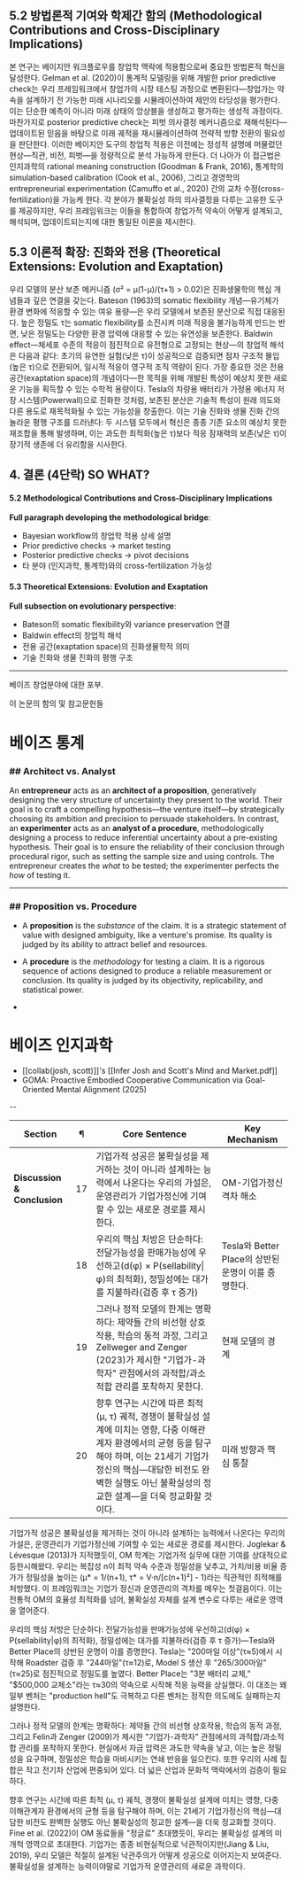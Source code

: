  
## 5.2 방법론적 기여와 학제간 함의 (Methodological Contributions and Cross-Disciplinary Implications)

본 연구는 베이지안 워크플로우를 창업학 맥락에 적용함으로써 중요한 방법론적 혁신을 달성한다. Gelman et al. (2020)이 통계적 모델링을 위해 개발한 prior predictive check는 우리 프레임워크에서 창업가의 시장 테스팅 과정으로 변환된다—창업가는 약속을 설계하기 전 가능한 미래 시나리오를 시뮬레이션하여 제안의 타당성을 평가한다. 이는 단순한 예측이 아니라 미래 상태의 앙상블을 생성하고 평가하는 생성적 과정이다. 마찬가지로 posterior predictive check는 피벗 의사결정 메커니즘으로 재해석된다—업데이트된 믿음을 바탕으로 미래 궤적을 재시뮬레이션하여 전략적 방향 전환의 필요성을 판단한다. 이러한 베이지안 도구의 창업적 적용은 이전에는 정성적 설명에 머물렀던 현상—직관, 비전, 피벗—을 정량적으로 분석 가능하게 만든다. 더 나아가 이 접근법은 인지과학의 rational meaning construction (Goodman & Frank, 2016), 통계학의 simulation-based calibration (Cook et al., 2006), 그리고 경영학의 entrepreneurial experimentation (Camuffo et al., 2020) 간의 교차 수정(cross-fertilization)을 가능케 한다. 각 분야가 불확실성 하의 의사결정을 다루는 고유한 도구를 제공하지만, 우리 프레임워크는 이들을 통합하여 창업가적 약속이 어떻게 설계되고, 해석되며, 업데이트되는지에 대한 통일된 이론을 제시한다.

## 5.3 이론적 확장: 진화와 전용 (Theoretical Extensions: Evolution and Exaptation)

우리 모델의 분산 보존 메커니즘 (σ² = μ(1-μ)/(τ+1) > 0.02)은 진화생물학의 핵심 개념들과 깊은 연결을 갖는다. Bateson (1963)의 somatic flexibility 개념—유기체가 환경 변화에 적응할 수 있는 여유 용량—은 우리 모델에서 보존된 분산으로 직접 대응된다. 높은 정밀도 τ는 somatic flexibility를 소진시켜 미래 적응을 불가능하게 만드는 반면, 낮은 정밀도는 다양한 환경 압력에 대응할 수 있는 유연성을 보존한다. Baldwin effect—체세포 수준의 적응이 점진적으로 유전형으로 고정되는 현상—의 창업적 해석은 다음과 같다: 초기의 유연한 실험(낮은 τ)이 성공적으로 검증되면 점차 구조적 몰입(높은 τ)으로 전환되어, 일시적 적응이 영구적 조직 역량이 된다. 가장 중요한 것은 전용 공간(exaptation space)의 개념이다—한 목적을 위해 개발된 특성이 예상치 못한 새로운 기능을 획득할 수 있는 수학적 용량이다. Tesla의 차량용 배터리가 가정용 에너지 저장 시스템(Powerwall)으로 진화한 것처럼, 보존된 분산은 기술적 특성이 원래 의도와 다른 용도로 재목적화될 수 있는 가능성을 창출한다. 이는 기술 진화와 생물 진화 간의 놀라운 평행 구조를 드러낸다: 두 시스템 모두에서 혁신은 종종 기존 요소의 예상치 못한 재조합을 통해 발생하며, 이는 과도한 최적화(높은 τ)보다 적응 잠재력의 보존(낮은 τ)이 장기적 생존에 더 유리함을 시사한다.

## 4. 결론 (4단락) SO WHAT?

#### 5.2 Methodological Contributions and Cross-Disciplinary Implications

**Full paragraph developing the methodological bridge**:

- Bayesian workflow의 창업학 적용 상세 설명
- Prior predictive checks → market testing
- Posterior predictive checks → pivot decisions
- 타 분야 (인지과학, 통계학)와의 cross-fertilization 가능성

#### 5.3 Theoretical Extensions: Evolution and Exaptation

**Full subsection on evolutionary perspective**:

- Bateson의 somatic flexibility와 variance preservation 연결
- Baldwin effect의 창업적 해석
- 전용 공간(exaptation space)의 진화생물학적 의미
- 기술 진화와 생물 진화의 평행 구조
---


베이즈 창업분야에 대한 포부. 

이 논문의 함의 및 참고문헌들

# 베이즈 통계

### ## Architect vs. Analyst

An **entrepreneur** acts as an **architect of a proposition**, generatively designing the very structure of uncertainty they present to the world. Their goal is to craft a compelling hypothesis—the venture itself—by strategically choosing its ambition and precision to persuade stakeholders. In contrast, an **experimenter** acts as an **analyst of a procedure**, methodologically designing a process to reduce inferential uncertainty about a pre-existing hypothesis. Their goal is to ensure the reliability of their conclusion through procedural rigor, such as setting the sample size and using controls. The entrepreneur creates the _what_ to be tested; the experimenter perfects the _how_ of testing it.

---

### ## Proposition vs. Procedure

- A **proposition** is the _substance_ of the claim. It is a strategic statement of value with designed ambiguity, like a venture's promise. Its quality is judged by its ability to attract belief and resources.
    
- A **procedure** is the _methodology_ for testing a claim. It is a rigorous sequence of actions designed to produce a reliable measurement or conclusion. Its quality is judged by its objectivity, replicability, and statistical power.
- 
# 베이즈 인지과학
- [[collab(josh, scott)]]'s [[Infer Josh and Scott's Mind and Market.pdf]]
- GOMA: Proactive Embodied Cooperative Communication via Goal-Oriented Mental Alignment (2025)

--

| Section                     | ¶   | Core Sentence                                                                                                                                   | Key Mechanism                         |
| --------------------------- | --- | ----------------------------------------------------------------------------------------------------------------------------------------------- | ------------------------------------- |
| **Discussion & Conclusion** | 17  | 기업가적 성공은 불확실성을 제거하는 것이 아니라 설계하는 능력에서 나온다는 우리의 가설은, 운영관리가 기업가정신에 기여할 수 있는 새로운 경로를 제시한다.                                                          | OM-기업가정신 격차 해소                        |
|                             | 18  | 우리의 핵심 처방은 단순하다: 전달가능성을 판매가능성에 우선하고(d(φ) × P(sellability\|φ)의 최적화), 정밀성에는 대가를 지불하라(검증 후 τ 증가)                                                   | Tesla와 Better Place의 상반된 운명이 이를 증명한다. |
|                             | 19  | 그러나 정적 모델의 한계는 명확하다: 제약들 간의 비선형 상호작용, 학습의 동적 과정, 그리고 Zellweger and Zenger (2023)가 제시한 "기업가-과학자" 관점에서의 과적합/과소적합 관리를 포착하지 못한다.                    | 현재 모델의 경계                             |
|                             | 20  | 향후 연구는 시간에 따른 최적 (μ, τ) 궤적, 경쟁이 불확실성 설계에 미치는 영향, 다중 이해관계자 환경에서의 균형 등을 탐구해야 하며, 이는 21세기 기업가정신의 핵심—대담한 비전도 완벽한 실행도 아닌 불확실성의 정교한 설계—을 더욱 정교화할 것이다. | 미래 방향과 핵심 통찰                          |


기업가적 성공은 불확실성을 제거하는 것이 아니라 설계하는 능력에서 나온다는 우리의 가설은, 운영관리가 기업가정신에 기여할 수 있는 새로운 경로를 제시한다. Joglekar & Lévesque (2013)가 지적했듯이, OM 학계는 기업가적 실무에 대한 기여를 상대적으로 등한시해왔다. 우리는 복잡성 n이 최적 약속 수준과 정밀성을 낮추고, 가치/비용 비율 증가가 정밀성을 높이는 (μ* = 1/(n+1), τ* = V·n/[c(n+1)²] - 1)라는 직관적인 최적해를 처방했다. 이 프레임워크는 기업가 정신과 운영관리의 격차를 메우는 첫걸음이다. 이는 전통적 OM의 효율성 최적화를 넘어, 불확실성 자체를 설계 변수로 다루는 새로운 영역을 열어준다.

우리의 핵심 처방은 단순하다: 전달가능성을 판매가능성에 우선하고(d(φ) × P(sellability|φ)의 최적화), 정밀성에는 대가를 지불하라(검증 후 τ 증가)—Tesla와 Better Place의 상반된 운명이 이를 증명한다. Tesla는 "200마일 이상"(τ≈5)에서 시작해 Roadster 검증 후 "244마일"(τ≈12)로, Model S 생산 후 "265/300마일"(τ≈25)로 점진적으로 정밀도를 높였다. Better Place는 "3분 배터리 교체," "$500,000 교체소"라는 τ≈30의 약속으로 시작해 적응 능력을 상실했다. 이 대조는 왜 일부 벤처는 "production hell"도 극복하고 다른 벤처는 정직한 의도에도 실패하는지 설명한다.

그러나 정적 모델의 한계는 명확하다: 제약들 간의 비선형 상호작용, 학습의 동적 과정, 그리고 Felin과 Zenger (2009)가 제시한 "기업가-과학자" 관점에서의 과적합/과소적합 관리를 포착하지 못한다. 현실에서 자금 압력은 과도한 약속을 낳고, 이는 높은 정밀성을 요구하며, 정밀성은 학습을 마비시키는 연쇄 반응을 일으킨다. 또한 우리의 사례 집합은 작고 전기차 산업에 편중되어 있다. 더 넓은 산업과 문화적 맥락에서의 검증이 필요하다.

향후 연구는 시간에 따른 최적 (μ, τ) 궤적, 경쟁이 불확실성 설계에 미치는 영향, 다중 이해관계자 환경에서의 균형 등을 탐구해야 하며, 이는 21세기 기업가정신의 핵심—대담한 비전도 완벽한 실행도 아닌 불확실성의 정교한 설계—을 더욱 정교화할 것이다. Fine et al. (2022)이 OM 동료들을 "정글로" 초대했듯이, 우리는 불확실성 설계의 미개척 영역으로 초대한다. 기업가는 종종 비현실적으로 낙관적이지만(Jiang & Liu, 2019), 우리 모델은 적절히 설계된 낙관주의가 어떻게 성공으로 이어지는지 보여준다. 불확실성을 설계하는 능력이야말로 기업가적 운영관리의 새로운 과학이다.
